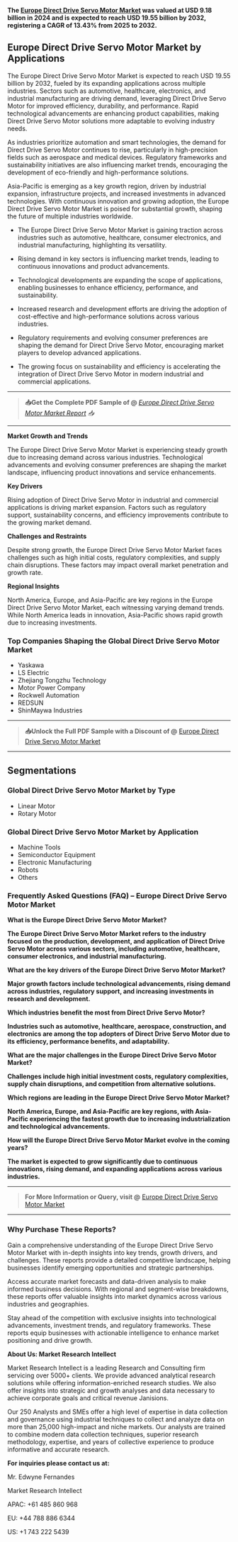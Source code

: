 <p><strong>The <a href="https://www.marketresearchintellect.com/download-sample/?rid=1044634&amp;utm_source=Pulse-April-Europe&amp;utm_medium=852">Europe Direct Drive Servo Motor Market</a> was valued at USD 9.18 billion in 2024 and is expected to reach USD 19.55 billion by 2032, registering a CAGR of 13.43% from 2025 to 2032.</strong></p><h2>Europe Direct Drive Servo Motor Market by Applications&nbsp;</h2><p><p>The Europe Direct Drive Servo Motor Market is expected to reach USD 19.55 billion by 2032, fueled by its expanding applications across multiple industries. Sectors such as automotive, healthcare, electronics, and industrial manufacturing are driving demand, leveraging Direct Drive Servo Motor for improved efficiency, durability, and performance. Rapid technological advancements are enhancing product capabilities, making Direct Drive Servo Motor solutions more adaptable to evolving industry needs.</p><p>As industries prioritize automation and smart technologies, the demand for Direct Drive Servo Motor continues to rise, particularly in high-precision fields such as aerospace and medical devices. Regulatory frameworks and sustainability initiatives are also influencing market trends, encouraging the development of eco-friendly and high-performance solutions.</p><p>Asia-Pacific is emerging as a key growth region, driven by industrial expansion, infrastructure projects, and increased investments in advanced technologies. With continuous innovation and growing adoption, the Europe Direct Drive Servo Motor Market is poised for substantial growth, shaping the future of multiple industries worldwide.</p></p><ul><li><p>The Europe Direct Drive Servo Motor Market is gaining traction across industries such as automotive, healthcare, consumer electronics, and industrial manufacturing, highlighting its versatility.</p></li><li><p>Rising demand in key sectors is influencing market trends, leading to continuous innovations and product advancements.</p></li><li><p>Technological developments are expanding the scope of applications, enabling businesses to enhance efficiency, performance, and sustainability.</p></li><li><p>Increased research and development efforts are driving the adoption of cost-effective and high-performance solutions across various industries.</p></li><li><p>Regulatory requirements and evolving consumer preferences are shaping the demand for Direct Drive Servo Motor, encouraging market players to develop advanced applications.</p></li><li><p>The growing focus on sustainability and efficiency is accelerating the integration of Direct Drive Servo Motor in modern industrial and commercial applications.</p></li></ul><hr /><blockquote><p><strong><span class="font-[700]">📥Get the Complete PDF Sample of @ </span></strong><em><span class="font-[700]"><a href="https://www.marketresearchintellect.com/download-sample/?rid=1044634&amp;utm_source=Pulse-April-Europe&amp;utm_medium=852" target="_blank" data-tracking-control-name="article-ssr-frontend-pulse_little-text-block" data-tracking-will-navigate="" data-test-link="">Europe Direct Drive Servo Motor Market Report</a>&nbsp;📥</span></em></p></blockquote><hr /><p class="" data-start="77" data-end="360"><strong data-start="77" data-end="105">Market Growth and Trends</strong></p><p class="" data-start="77" data-end="360">The Europe Direct Drive Servo Motor Market is experiencing steady growth due to increasing demand across various industries. Technological advancements and evolving consumer preferences are shaping the market landscape, influencing product innovations and service enhancements.</p><p class="" data-start="362" data-end="606"><strong data-start="362" data-end="377">Key Drivers</strong></p><p class="" data-start="362" data-end="606">Rising adoption of Direct Drive Servo Motor in industrial and commercial applications is driving market expansion. Factors such as regulatory support, sustainability concerns, and efficiency improvements contribute to the growing market demand.</p><p class="" data-start="608" data-end="849"><strong data-start="608" data-end="637">Challenges and Restraints</strong></p><p class="" data-start="608" data-end="849">Despite strong growth, the Europe Direct Drive Servo Motor Market faces challenges such as high initial costs, regulatory complexities, and supply chain disruptions. These factors may impact overall market penetration and growth rate.</p><p class="" data-start="851" data-end="1095"><strong data-start="851" data-end="872">Regional Insights</strong></p><p class="" data-start="851" data-end="1095">North America, Europe, and Asia-Pacific are key regions in the Europe Direct Drive Servo Motor Market, each witnessing varying demand trends. While North America leads in innovation, Asia-Pacific shows rapid growth due to increasing investments.</p><p><h3>Top Companies Shaping the Global Direct Drive Servo Motor Market </h3><ul><li>Yaskawa</li><li>LS Electric</li><li>Zhejiang Tongzhu Technology</li><li>Motor Power Company</li><li>Rockwell Automation</li><li>REDSUN</li><li>ShinMaywa Industries</li></ul></p><hr /><blockquote><p><strong>📥Unlock the Full PDF Sample with a Discount of @</strong> <a href="https://www.marketresearchintellect.com/ask-for-discount/?rid=1044634&amp;utm_source=Pulse-April-Europe&amp;utm_medium=852">Europe Direct Drive Servo Motor Market</a></p></blockquote><hr /><p><h2>Segmentations</h2><h3>Global Direct Drive Servo Motor Market by Type</h3><ul><li>Linear Motor</li><li>Rotary Motor</li></ul><h3>Global Direct Drive Servo Motor Market by Application</h3><ul><li>Machine Tools</li><li>Semiconductor Equipment</li><li>Electronic Manufacturing</li><li>Robots</li><li>Others</li></ul></p><h3><strong>Frequently Asked Questions (FAQ) &ndash; Europe Direct Drive Servo Motor Market</strong></h3><p><strong>What is the Europe Direct Drive Servo Motor Market?</strong></p><p><strong>The Europe Direct Drive Servo Motor Market refers to the industry focused on the production, development, and application of Direct Drive Servo Motor across various sectors, including automotive, healthcare, consumer electronics, and industrial manufacturing.</strong></p><p><strong>What are the key drivers of the Europe Direct Drive Servo Motor Market?</strong></p><p><strong>Major growth factors include technological advancements, rising demand across industries, regulatory support, and increasing investments in research and development.</strong></p><p><strong>Which industries benefit the most from Direct Drive Servo Motor?</strong></p><p><strong>Industries such as automotive, healthcare, aerospace, construction, and electronics are among the top adopters of Direct Drive Servo Motor due to its efficiency, performance benefits, and adaptability.</strong></p><p><strong>What are the major challenges in the Europe Direct Drive Servo Motor Market?</strong></p><p><strong>Challenges include high initial investment costs, regulatory complexities, supply chain disruptions, and competition from alternative solutions.</strong></p><p><strong>Which regions are leading in the Europe Direct Drive Servo Motor Market?</strong></p><p><strong>North America, Europe, and Asia-Pacific are key regions, with Asia-Pacific experiencing the fastest growth due to increasing industrialization and technological advancements.</strong></p><p><strong>How will the Europe Direct Drive Servo Motor Market evolve in the coming years?</strong></p><p><strong>The market is expected to grow significantly due to continuous innovations, rising demand, and expanding applications across various industries.</strong></p><hr /><blockquote><p><span class="font-[700]"><strong>For More Information or Query, visit&nbsp;@</strong>&nbsp;</span><span class="font-[700]"><a href="https://www.marketresearchintellect.com/product/direct-drive-servo-motor-market/?utm_source=Linkedin&utm_medium=852" target="_blank" data-tracking-control-name="article-ssr-frontend-pulse_little-text-block" data-tracking-will-navigate="" data-test-link="">Europe Direct Drive Servo Motor Market</a></span></p></blockquote><hr /><h3><strong data-start="0" data-end="31">Why Purchase These Reports?</strong></h3><p class="" data-start="35" data-end="297">Gain a comprehensive understanding of the Europe Direct Drive Servo Motor Market with in-depth insights into key trends, growth drivers, and challenges. These reports provide a detailed competitive landscape, helping businesses identify emerging opportunities and strategic partnerships.</p><p class="" data-start="299" data-end="540">Access accurate market forecasts and data-driven analysis to make informed business decisions. With regional and segment-wise breakdowns, these reports offer valuable insights into market dynamics across various industries and geographies.</p><p class="" data-start="542" data-end="784">Stay ahead of the competition with exclusive insights into technological advancements, investment trends, and regulatory frameworks. These reports equip businesses with actionable intelligence to enhance market positioning and drive growth.</p><p><strong><span class="font-[700]">About Us: Market Research Intellect</span></strong></p><p><span class="">Market Research Intellect is a leading Research and Consulting firm servicing over 5000+ clients. We provide advanced analytical research solutions while offering information-enriched research studies.&nbsp;</span>We also offer insights into strategic and growth analyses and data necessary to achieve corporate goals and critical revenue Janisions.</p><p><span class="">Our 250 Analysts and SMEs offer a high level of expertise in data collection and governance using industrial techniques to collect and analyze data on more than 25,000 high-impact and niche markets. Our analysts are trained to combine modern data collection techniques, superior research methodology, expertise, and years of collective experience to produce informative and accurate research.</span></p><p><strong>For inquiries please contact us at:</strong></p><p>Mr. Edwyne Fernandes</p><p>Market Research Intellect</p><p>APAC: +61 485 860 968</p><p>EU: +44 788 886 6344</p><p>US: +1 743 222 5439</p>